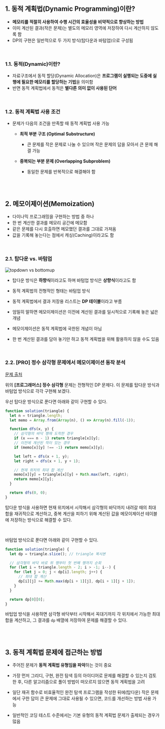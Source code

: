 ## 1. 동적 계획법(Dynamic Programming)이란?

- **메모리를 적절히 사용하여 수행 시간의 효율성을 비약적으로 향상하는 방법**
- 이미 계산된 결과(작은 문제)는 별도의 메모리 영역에 저장하여 다시 계산하지 않도록 함
- DP의 구현은 일반적으로 두 가지 방식(탑다운과 바텀업)으로 구성됨

<br>

### 1.1. 동적(Dynamic)이란?

- 자료구조에서 동적 할당(Dynamic Allocation)은 **프로그램이 실행되는 도중에 실행에 필요한 메모리를 할당하는 기법**을 의미함
- 반면 동적 계획법에서 동적은 **별다른 의미 없이 사용된 단어**

<br>

### 1.2. 동적 계획법 사용 조건

- 문제가 다음의 조건을 만족할 때 동적 계획법 사용 가능

	
    - **최적 부분 구조 (Optimal Substructure)**
    	
        - 큰 문제를 작은 문제로 나눌 수 있으며 작은 문제의 답을 모아서 큰 문제 해결 가능
    
    - **중복되는 부분 문제 (Overlapping Subproblem)**
    	
        - 동일한 문제를 반복적으로 해결해야 함
        
<br><br>

## 2. 메모이제이션(Memoization)

- 다이나믹 프로그래밍을 구현하는 방법 중 하나
- 한 번 계산한 결과를 메모리 공간에 메모함
- 같은 문제를 다시 호출하면 메모했던 결과를 그대로 가져옴
- 값을 기록해 놓는다는 점에서 캐싱(Caching)이라고도 함

<br>

### 2.1. 탑다운 vs. 바텀업

![topdown vs bottomup](https://velog.velcdn.com/images/yeguu037/post/0e54776e-5f22-4bde-8de2-a0f210275c4b/image.png)

- 탑다운 방식은 **하향식**이라고도 하며 바텀업 방식은 **상향식**이라고도 함
- 동적 계획법의 전형적인 형태는 바텀업 방식
- 동적 계획법에서 결과 저장용 리스트는 **DP 테이블**이라고 부름

- 엄밀히 말하면 메모이제이션은 이전에 계산된 결과를 일시적으로 기록해 놓은 넓은 개념
- 메모이제이션은 동적 계획법에 국한된 개념이 아님
- 한 번 계산된 결과를 담아 놓기만 하고 동적 계획법을 위해 활용하지 않을 수도 있음

<br>

### 2.2. [PRO] 정수 삼각형 문제에서 메모이제이션 동작 분석

[문제 출처](https://school.programmers.co.kr/learn/courses/30/lessons/43105)

위의 **[프로그래머스] 정수 삼각형** 문제는 전형적인 DP 문제다.
이 문제를 탑다운 방식과 바텀업 방식으로 각각 구현해 보겠다.

우선 탑다운 방식으로 푼다면 아래와 같이 구현할 수 있다.

```javascript
function solution(triangle) {
  let n = triangle.length;
  let memo = Array.from(Array(n), () => Array(n).fill(-1));

  function dfs(x, y) {
    // 삼각형의 바닥 행에 도착한 경우
    if (x === n - 1) return triangle[x][y];
    // 이전에 계산된 적이 있는 경우
    if (memo[x][y] !== -1) return memo[x][y];

    let left = dfs(x + 1, y);
    let right = dfs(x + 1, y + 1);

    // 현재 위치의 최대 합 계산
    memo[x][y] = triangle[x][y] + Math.max(left, right);
    return memo[x][y];
  }

  return dfs(0, 0);
}
```

탑다운 방식을 사용하면 현재 위치에서 시작해서 삼각형의 바닥까지 내려갈 때의 최대 합을 재귀적으로 계산하고, 중복 계산을 피하기 위해 계산된 값을 메모이제이션 테이블에 저장하는 방식으로 해결할 수 있다.

<br>

바텀업 방식으로 푼다면 아래와 같이 구현할 수 있다.

```javascript
function solution(triangle) {
  let dp = triangle.slice(); // triangle 복사본

  // 삼각형의 바닥 바로 위 행부터 첫 번째 행까지 순회
  for (let i = triangle.length - 2; i > -1; i--) {
    for (let j = 0; j < dp[i].length; j++) {
      // 최대 합 계산
      dp[i][j] += Math.max(dp[i + 1][j], dp[i + 1][j + 1]);
    }
  }

  return dp[0][0];
}
```

바텁업 방식을 사용하면 삼각형 바닥부터 시작해서 꼭대기까지 각 위치에서 가능한 최대 합을 계산하고, 그 결과를 `dp` 배열에 저장하여 문제를 해결할 수 있다.

<br><br>

## 3. 동적 계획법 문제에 접근하는 방법

- 주어진 문제가 **동적 계획법 유형임을 파악**하는 것이 중요
- 가장 먼저 그리디, 구현, 완전 탐색 등의 아이디어로 문제를 해결할 수 있는지 검토한 후, 다른 알고리즘으로 풀이 방법이 떠오르지 않으면 동적 계획법을 고려

- 일단 재귀 함수로 비효율적인 완전 탐색 프로그램을 작성한 뒤에(탑다운) 작은 문제에서 구한 답이 큰 문제에 그대로 사용될 수 있으면, 코드를 개선하는 방법 사용 가능
- 일반적인 코딩 테스트 수준에서는 기본 유형의 동적 계획법 문제가 출제되는 경우가 많음